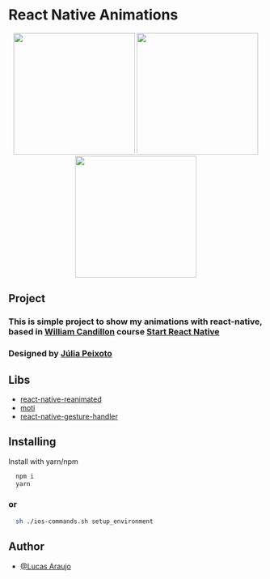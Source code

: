 # React Native Animations

<div align="center">
  <img src="https://i.imgur.com/ESMXrj9.png" width="240"/>
  <img src="https://i.imgur.com/Pl8jq0b.png" width="240"/>
  <img src="https://i.imgur.com/5Ulsg82.png" width="240"/>
</div>

## Project

### This is simple project to show my animations with react-native, based in [William Candillon](https://twitter.com/wcandillon) course [Start React Native](https://start-react-native.dev/)

### Designed by [Júlia Peixoto](https://twitter.com/caIlmeangel)

## Libs

- [react-native-reanimated](https://docs.swmansion.com/react-native-reanimated/)
- [moti](https://moti.fyi/)
- [react-native-gesture-handler](https://docs.swmansion.com/react-native-gesture-handler/)

## Installing

Install with yarn/npm

```bash
  npm i
  yarn
```

### or

```sh
  sh ./ios-commands.sh setup_environment
```

## Author

- [@Lucas Araujo](https://www.github.com/lucasaraujonrt)
